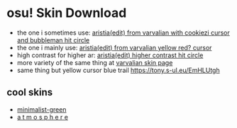# osu! Skin Download

* the one i sometimes use: [aristia(edit) from varvalian with cookiezi cursor and bubbleman hit circle](https://github.com/Jaks01/osuSkin/blob/master/Aristia(Edit)%20own%20edit%20(cookiezi%20cursor,%20bubbleman%20hit%20circle).osk?raw=true)
* the one i mainly use: [aristia(edit) from varvalian yellow red? cursor](https://github.com/jaks024/osuSkin/raw/master/Aristia(Edit)%20cookizei%20cursor.osk)
* high contrast for higher ar: [aristia(edit) higher contrast hit circle](https://github.com/jaks024/osuSkin/raw/master/Aristia(Edit)%20high%20contrast%20circle,%20yellow%20cursor%20n%20trail.osk)
* more variety of the same thing at [varvalian skin page](https://docs.google.com/spreadsheets/d/1fU2nXqjcPYrF-kY_SqaQIbuUqeWqkSnhRfpRJdaPhEM/edit?usp=sharing)
* same thing but yellow cursor blue trail https://tony.s-ul.eu/EmHLUtgh

## cool skins
* [minimalist-green](https://www.reddit.com/r/OsuSkins/comments/iqp6uy/minimalistgreen_std_hd_169/)
* [a t m o s p h e r e](https://skins.osuck.net/index.php?newsid=630)
